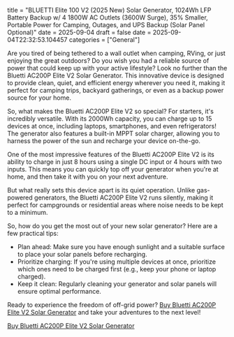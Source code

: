 title = "BLUETTI Elite 100 V2 (2025 New) Solar Generator, 1024Wh LFP Battery Backup w/ 4 1800W AC Outlets (3600W Surge), 35% Smaller, Portable Power for Camping, Outages, and UPS Backup (Solar Panel Optional)"
date = 2025-09-04
draft = false
date = 2025-09-04T22:32:53.104457
categories = ["General"]

Are you tired of being tethered to a wall outlet when camping, RVing, or just enjoying the great outdoors? Do you wish you had a reliable source of power that could keep up with your active lifestyle? Look no further than the Bluetti AC200P Elite V2 Solar Generator. This innovative device is designed to provide clean, quiet, and efficient energy wherever you need it, making it perfect for camping trips, backyard gatherings, or even as a backup power source for your home.

So, what makes the Bluetti AC200P Elite V2 so special? For starters, it's incredibly versatile. With its 2000Wh capacity, you can charge up to 15 devices at once, including laptops, smartphones, and even refrigerators! The generator also features a built-in MPPT solar charger, allowing you to harness the power of the sun and recharge your device on-the-go.

One of the most impressive features of the Bluetti AC200P Elite V2 is its ability to charge in just 8 hours using a single DC input or 4 hours with two inputs. This means you can quickly top off your generator when you're at home, and then take it with you on your next adventure.

But what really sets this device apart is its quiet operation. Unlike gas-powered generators, the Bluetti AC200P Elite V2 runs silently, making it perfect for campgrounds or residential areas where noise needs to be kept to a minimum.

So, how do you get the most out of your new solar generator? Here are a few practical tips:

* Plan ahead: Make sure you have enough sunlight and a suitable surface to place your solar panels before recharging.
* Prioritize charging: If you're using multiple devices at once, prioritize which ones need to be charged first (e.g., keep your phone or laptop charged).
* Keep it clean: Regularly cleaning your generator and solar panels will ensure optimal performance.

Ready to experience the freedom of off-grid power? [Buy Bluetti AC200P Elite V2 Solar Generator](https://www.amazon.com/dp/B0F42CSQWG) and take your adventures to the next level!

[Buy Bluetti AC200P Elite V2 Solar Generator](https://www.amazon.com/dp/B0F42CSQWG)
